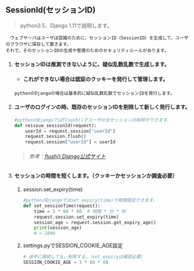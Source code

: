 ## SessionId(セッションID)
> python3.5、Django 1.11で説明します。

```
　ウェブサーバはユーザぼ認識のために、セッションID（SessionID）を生成して、ユーザのブラウザに保存して置きます。
それで、そのセッションIDの生成や管理のためのセキュリティルールがあります。
```
1. #### セッションIDは推測できないように、疑似乱数乱数で生成します。
    - #### これができない場合は認証のクッキーを発行して管理します。
    ```
    pythonのDjangoの場合は基本的に疑似乱数乱数でセッションIDを発行します。
    ```
1. #### ユーザのログインの時、既存のセッションIDを削除して新しく発行します。
    ```python
    #pythonのDjangoではflsush()でユーザの全セッションの削除ができます。
    def reissue_sessionId(request):
        userId = request.session["userId"]
        request.session.flush()
        request.session["userId"] = userId
    ```
    > ###### 参考：[flush() Django公式サイト](https://docs.djangoproject.com/en/1.11/topics/http/sessions/#django.contrib.sessions.backends.base.SessionBase.flush)
1. #### セッションの時間を短くします。（クッキーかセッションか調査必要）
    1. session.set_expiry(time)
        ```python
        #pythonのDjangoではset_expiry(time)で時間設定できます。
        def set_sessionTime(request):
            time = 3 * 60 * 60  # 時間 * 分 * 秒
            request.session.set_expiry(time)
            session_age = request.session.get_expiry_age()
            print(session_age)
            # > 1800
        ```
    1. settings.pyでSESSION_COOKIE_AGE設定
        ```python
        # 途中に接続しても、削除する。（set_expiryは確認必要）
        SESSION_COOKIE_AGE = 3 * 60 * 60
        ```
